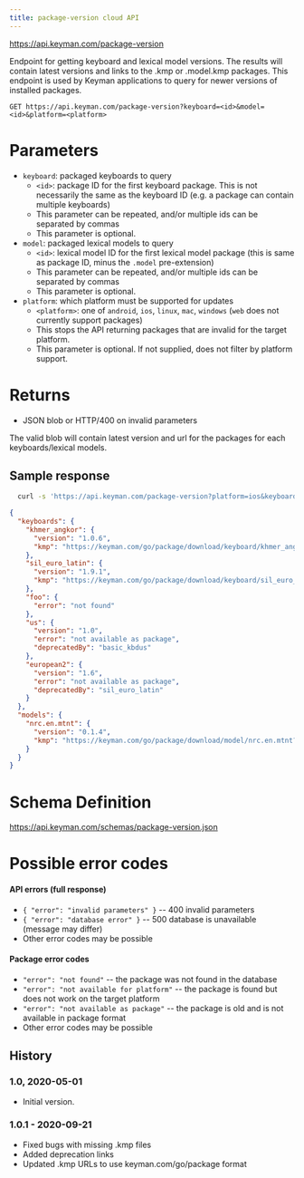```yaml
---
title: package-version cloud API
---
```


https://api.keyman.com/package-version

Endpoint for getting keyboard and lexical model versions. The results will contain latest versions and links to the .kmp or .model.kmp packages. This endpoint is used by Keyman applications to query for newer versions of installed packages.

```http
GET https://api.keyman.com/package-version?keyboard=<id>&model=<id>&platform=<platform>
```

# Parameters

* `keyboard`: packaged keyboards to query
  * `<id>`: package ID for the first keyboard package. This is not necessarily the same as the keyboard ID (e.g. a package can contain multiple keyboards)
  * This parameter can be repeated, and/or multiple ids can be separated by commas
  * This parameter is optional.
* `model`: packaged lexical models to query
  * `<id>`: lexical model ID for the first lexical model package (this is same as package ID, minus the `.model` pre-extension)
  * This parameter can be repeated, and/or multiple ids can be separated by commas
  * This parameter is optional.
* `platform`: which platform must be supported for updates
  * `<platform>`: one of `android`, `ios`, `linux`, `mac`, `windows` (`web` does not currently support packages)
  * This stops the API returning packages that are invalid for the target platform.
  * This parameter is optional. If not supplied, does not filter by platform support.

# Returns

* JSON blob or HTTP/400 on invalid parameters

The valid blob will contain latest version and url for the packages for each keyboards/lexical models.

## Sample response

```sh
  curl -s 'https://api.keyman.com/package-version?platform=ios&keyboard=khmer_angkor&keyboard=sil_euro_latin&keyboard=foo&keyboard=us&keyboard=european2&model=nrc.en.mtnt'
```

```json
{
  "keyboards": {
    "khmer_angkor": {
      "version": "1.0.6",
      "kmp": "https://keyman.com/go/package/download/keyboard/khmer_angkor?version=1.0.6&update=1"
    },
    "sil_euro_latin": {
      "version": "1.9.1",
      "kmp": "https://keyman.com/go/package/download/keyboard/sil_euro_latin?version=1.9.1&update=1"
    },
    "foo": {
      "error": "not found"
    },
    "us": {
      "version": "1.0",
      "error": "not available as package",
      "deprecatedBy": "basic_kbdus"
    },
    "european2": {
      "version": "1.6",
      "error": "not available as package",
      "deprecatedBy": "sil_euro_latin"
    }
  },
  "models": {
    "nrc.en.mtnt": {
      "version": "0.1.4",
      "kmp": "https://keyman.com/go/package/download/model/nrc.en.mtnt?version=0.1.4&update=1"
    }
  }
}
```

# Schema Definition

https://api.keyman.com/schemas/package-version.json

# Possible error codes

#### API errors (full response)
* `{ "error": "invalid parameters" }` -- 400 invalid parameters
* `{ "error": "database error" }` -- 500 database is unavailable (message may differ)
* Other error codes may be possible

#### Package error codes
* `"error": "not found"` -- the package was not found in the database
* `"error": "not available for platform"` -- the package is found but does not work on the target platform
* `"error": "not available as package"` -- the package is old and is not available in package format
* Other error codes may be possible

## History

### 1.0, 2020-05-01

* Initial version.

### 1.0.1 - 2020-09-21

* Fixed bugs with missing .kmp files
* Added deprecation links
* Updated .kmp URLs to use keyman.com/go/package format

